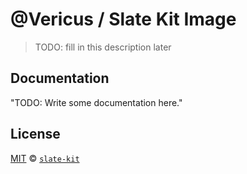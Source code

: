 # @Vericus / Slate Kit Image

> TODO: fill in this description later

## Documentation

<!-- %docs
title: Slate Kit Image
-->

"TODO: Write some documentation here."

<!-- %enddocs -->

## License

[MIT](./LICENSE.txt) &copy; [`slate-kit`](https://github.com/Vericus/slate-kit)
